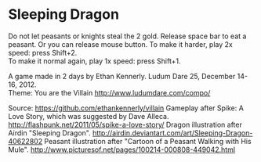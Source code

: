Sleeping Dragon
===============

Do not let peasants or knights steal the 2 gold.
Release space bar to eat a peasant.
Or you can release mouse button.
To make it harder, play 2x speed: press Shift+2.  
To make it normal again, play 1x speed: press Shift+1.  

A game made in 2 days by Ethan Kennerly.
Ludum Dare 25, December 14-16, 2012.  
Theme:  You are the Villain
http://www.ludumdare.com/compo/

Source:  https://github.com/ethankennerly/villain
Gameplay after Spike: A Love Story, which was suggested by Dave Alleca.
http://flashpunk.net/2011/05/spike-a-love-story/
Dragon illustration after Airdin "Sleeping Dragon".
http://airdin.deviantart.com/art/Sleeping-Dragon-40622802
Peasant illustration after "Cartoon of a Peasant Walking with His Mule".
http://www.picturesof.net/pages/100214-000808-449042.html
